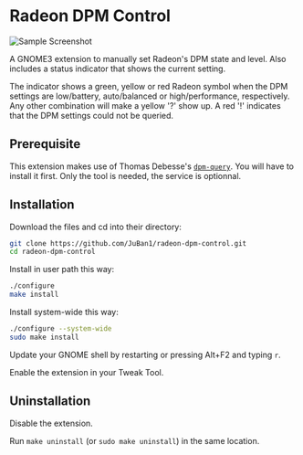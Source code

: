 Radeon DPM Control
==================

![Sample Screenshot](http://i.imgur.com/ck8AyyF.png)

A GNOME3 extension to manually set Radeon's DPM state and level. Also includes a status indicator that shows the current setting.

The indicator shows a green, yellow or red Radeon symbol when the DPM settings are low/battery, auto/balanced or high/performance, respectively. Any other combination will make a yellow '?' show up. A red '!' indicates that the DPM settings could not be queried.


Prerequisite
------------

This extension makes use of Thomas Debesse's [`dpm-query`](https://github.com/illwieckz/dpm-query/). You will have to install it first. Only the tool is needed, the service is optionnal.


Installation
------------

Download the files and cd into their directory:

```sh
git clone https://github.com/JuBan1/radeon-dpm-control.git
cd radeon-dpm-control
```

Install in user path this way:

```sh
./configure
make install
```

Install system-wide this way:

```sh
./configure --system-wide
sudo make install
```

Update your GNOME shell by restarting or pressing Alt+F2 and typing `r`.

Enable the extension in your Tweak Tool.


Uninstallation
--------------

Disable the extension.

Run `make uninstall` (or `sudo make uninstall`) in the same location.
